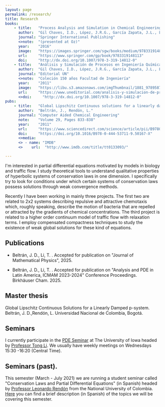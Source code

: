 ```yaml
---
layout: page
permalink: /research/
title: Research
books:
    - title:   "Process Analysis and Simulation in Chemical Engineering"
      author:  "Gil Chaves, I.D., López, J.R.G., García Zapata, J.L., Leguizamón Robayo, A., Rodríguez Niño, G."
      journal: "Springer International Publishing"
      <>note:  "(presented at Oz)"
      year:    "2016"
      image:   "https://images.springer.com/sgw/books/medium/9783319148113.jpg"
      url:     "https://www.springer.com/gp/book/9783319148113"
      doi:     "http://dx.doi.org/10.1007/978-3-319-14812-0"
    - title:   "Análisis y Simulación de Procesos en Ingeniería Química"
      author:  "Gil Chaves, I.D., López, J.R.G., García Zapata, J.L., Leguizamón Robayo, A."
      journal: "Editorial UN"
      <>note:  "Coleción 150 años Facultad de Ingeniería"
      year:    "2011"
      image:   "https://libu.s3.amazonaws.com/imgThumbnail/1881_9789587199109_unal-thmb.jpg"
      url:     "https://www.uneditorial.com/analisis-y-simulacion-de-procesos-en-ingenieria-quimica-ingenieria-en-general-1.htmlhttps://www.springer.com/gp/book/9783319148113"
      <>doi:     "http://dx.doi.org/10.1007/978-3-319-14812-0"
pubs:
    - title:   "Global Lipschitz Continuous solutions for a linearly damped p-system"
      author:  "Beltrán, J., Rendón, L."
      journal: "Computer Aided Chemical Engineering"
      note:    "Volume 29, Pages 833-838"
      year:    "2011"
      url:     "https://www.sciencedirect.com/science/article/pii/B978044453711950167X?via%3Dihub"
      doi:     "https://doi.org/10.1016/B978-0-444-53711-9.50167-X"
      <>media:
      <> - name: "IMDB"
      <>    url:  "http://www.imdb.com/title/tt0133093/"

---
```

I'm interested in partial differential equations motivated by models in biology and traffic flow. I study theoretical tools to understand qualitative properties of hyperbolic systems of conservation laws in one dimension.
I specifically try to look for conditions under which certain systems of conservation laws possess solutions through weak convergence methods.

Recently I have been working in mainly three projects. The first two are related to 2x2 systems describing repulsive and attractive chemotaxis which, roughly speaking, describe the motion of bacteria that are repelled or attracted by the gradients of chemical concentrations. The third project is related to a higher order continuum model of traffic flow with relaxation terms. I employ compensated compactness techniques to study the existence of weak global solutions for these kind of equations.

## Publications

- Beltrán, J. D., Li, T. <Critical threshold phenomena in a mixed-type system of conservation laws modeling attractive chemotaxis>. Accepted for publication on "Journal of Mathematical Physics", 2025.

- Beltrán, J. D., Li, T. <Zero relaxation limit for a non-strictly hyperbolic system arising in traffic flow with dominant diffusion>. Accepted for publication on "Analysis and PDE in Latin America, ICMAM 2023-2024" Conference Proceedings. Birkhäuser Cham. 2025.

## Master thesis
Global Lipschitz Continuous Solutions for a Linearly Damped p-system. Beltrán, J. D.,Rendón, L. Universidad Nacional de Colombia, Bogotá. 
<!-- (https://drive.google.com/file/d/1_P64kWlYtXpNycHJo2yXcU1vP3zbvkrr/view?usp=sharing) -->
## Seminars
I currently participate in the [PDE Seminar](https://math.uiowa.edu/research/partial-differential-equations) at The University of Iowa headed by [Professor Tong Li](http://homepage.divms.uiowa.edu/~tli/).
We usually have weekly meetings on Wednesdays 15:30 -16:20 (Central Time).

## Seminars (past).
This semester (March - July 2021) we are running a student seminar called "Conservation Laws and Partial Differential Equations" (in Spanish) headed by [Professor Leonardo Rendón](https://scholar.google.com/citations?user=5U0ZQxcAAAAJ&hl=es) from the National University of Colombia.
[Here](https://drive.google.com/file/d/1-OGxeZ2FeTFvqHLiSpzutyo5IA7l0v2W/view?usp=sharing) you can find a brief description (in Spanish) of the topics we will be covering this semester. 


